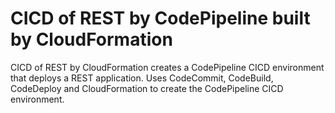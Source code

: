 # CICD of REST by CodePipeline built by CloudFormation

CICD of REST by CloudFormation creates a CodePipeline CICD environment that deploys a REST application.
Uses CodeCommit, CodeBuild, CodeDeploy and CloudFormation to create the CodePipeline CICD environment.

